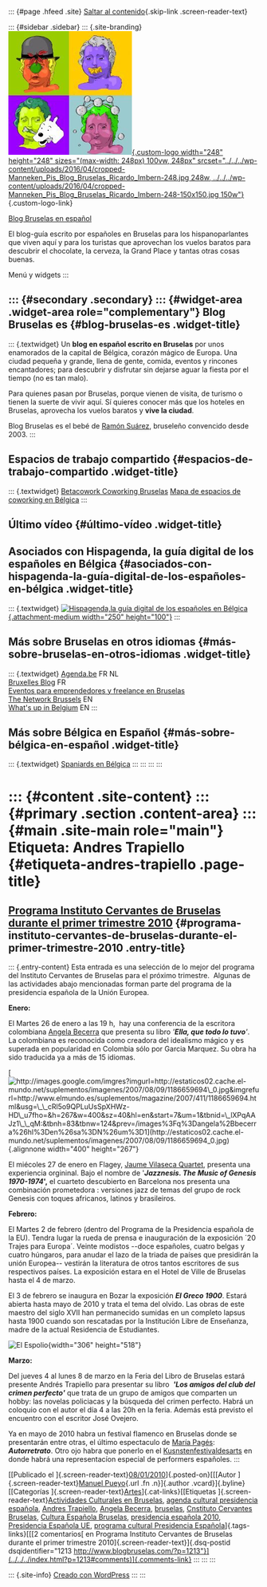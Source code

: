 ::: {#page .hfeed .site}
[Saltar al contenido](index.html#content){.skip-link
.screen-reader-text}

::: {#sidebar .sidebar}
::: {.site-branding}
[![](../../../wp-content/uploads/2016/04/cropped-Manneken_Pis_Blog_Bruselas_Ricardo_Imbern-248.jpg){.custom-logo
width="248" height="248" sizes="(max-width: 248px) 100vw, 248px"
srcset="../../../wp-content/uploads/2016/04/cropped-Manneken_Pis_Blog_Bruselas_Ricardo_Imbern-248.jpg 248w, ../../../wp-content/uploads/2016/04/cropped-Manneken_Pis_Blog_Bruselas_Ricardo_Imbern-248-150x150.jpg 150w"}](../../../index.html){.custom-logo-link}

[Blog Bruselas en español](../../../index.html)

El blog-guía escrito por españoles en Bruselas para los hispanoparlantes
que viven aquí y para los turistas que aprovechan los vuelos baratos
para descubrir el chocolate, la cerveza, la Grand Place y tantas otras
cosas buenas.

Menú y widgets
:::

::: {#secondary .secondary}
::: {#widget-area .widget-area role="complementary"}
Blog Bruselas es {#blog-bruselas-es .widget-title}
----------------

::: {.textwidget}
Un **blog en español escrito en Bruselas** por unos enamorados de la
capital de Bélgica, corazón mágico de Europa. Una ciudad pequeña y
grande, llena de gente, comida, eventos y rincones encantadores; para
descubrir y disfrutar sin dejarse aguar la fiesta por el tiempo (no es
tan malo).

Para quienes pasan por Bruselas, porque vienen de visita, de turismo o
tienen la suerte de vivir aquí. Sí quieres conocer más que los hoteles
en Bruselas, aprovecha los vuelos baratos y **vive la ciudad**.

Blog Bruselas es el bebé de [Ramón Suárez](http://www.ramonsuarez.com),
bruseleño convencido desde 2003.
:::

Espacios de trabajo compartido {#espacios-de-trabajo-compartido .widget-title}
------------------------------

::: {.textwidget}
[Betacowork Coworking Bruselas](http://www.betacowork.com) [Mapa de
espacios de coworking en Bélgica](http://coworkingbelgium.com)
:::

Último vídeo {#último-vídeo .widget-title}
------------

Asociados con Hispagenda, la guía digital de los españoles en Bélgica {#asociados-con-hispagenda-la-guía-digital-de-los-españoles-en-bélgica .widget-title}
---------------------------------------------------------------------

::: {.textwidget}
[![Hispagenda,la guía digital de los españoles en
Bélgica](../../../wp-content/uploads/2010/04/Hispagenda-250px.gif "Hispagenda, la guía digital de los españoles en Bélgica"){.attachment-medium
width="250" height="100"}](http://www.hispagenda.com)
:::

Más sobre Bruselas en otros idiomas {#más-sobre-bruselas-en-otros-idiomas .widget-title}
-----------------------------------

::: {.textwidget}
[Agenda.be](http://www.agenda.be) FR NL\
[Bruxelles Blog](http://www.bxlblog.be/) FR\
[Eventos para emprendedores y freelance en
Bruselas](http://www.betacowork.com/events/)\
[The Network
Brussels](http://groups.yahoo.com/group/TheNetworkBrussels/) EN\
[What\'s up in Belgium](http://www.whatsupin.be/) EN
:::

Más sobre Bélgica en Español {#más-sobre-bélgica-en-español .widget-title}
----------------------------

::: {.textwidget}
[Spaniards en Bélgica](http://www.spaniards.es/paises/belgica)
:::
:::
:::
:::

::: {#content .site-content}
::: {#primary .section .content-area}
::: {#main .site-main role="main"}
Etiqueta: Andres Trapiello {#etiqueta-andres-trapiello .page-title}
==========================

[Programa Instituto Cervantes de Bruselas durante el primer trimestre 2010](../../../index.html?p=1213) {#programa-instituto-cervantes-de-bruselas-durante-el-primer-trimestre-2010 .entry-title}
-------------------------------------------------------------------------------------------------------

::: {.entry-content}
Esta entrada es una selección de lo mejor del programa del Instituto
Cervantes de Bruselas para el próximo trimestre.  Algunas de las
actividades abajo mencionadas forman parte del programa de la
presidencia española de la Unión Europea.

**Enero:**

El Martes 26 de enero a las 19 h,  hay una conferencia de la escritora
colombiana [Angela Becerra](http://www.adn.es/blog/angela_becerra/) que
presenta su libro *'**Ella, que todo lo tuvo**'*. La colombiana es
reconocida como creadora del idealismo mágico y es superada en
popularidad en Colombia sólo por Garcia Marquez. Su obra ha sido
traducida ya a más de 15 idiomas.

[![http://images.google.com/imgres?imgurl=http://estaticos02.cache.el-mundo.net/suplementos/imagenes/2007/08/09/1186659694\_0.jpg&imgrefurl=http://www.elmundo.es/suplementos/magazine/2007/411/1186659694.html&usg=\_\_cRl5o9QPLuUsSpXHWz-HD\_u7fho=&h=267&w=400&sz=40&hl=en&start=7&um=1&tbnid=\_lXPqAAJz1\_\_qM:&tbnh=83&tbnw=124&prev=/images%3Fq%3Dangela%2Bbecerra%26hl%3Den%26sa%3DN%26um%3D1](http://estaticos02.cache.el-mundo.net/suplementos/imagenes/2007/08/09/1186659694_0.jpg){.alignnone
width="400"
height="267"}](http://images.google.com/imgres?imgurl=http://estaticos02.cache.el-mundo.net/suplementos/imagenes/2007/08/09/1186659694_0.jpg&imgrefurl=http://www.elmundo.es/suplementos/magazine/2007/411/1186659694.html&usg=__cRl5o9QPLuUsSpXHWz-HD_u7fho=&h=267&w=400&sz=40&hl=en&start=7&um=1&tbnid=_lXPqAAJz1__qM:&tbnh=83&tbnw=124&prev=/images%3Fq%3Dangela%2Bbecerra%26hl%3Den%26sa%3DN%26um%3D1)

El miécoles 27 de enero en Flagey, [Jaume Vilaseca
Quartet](http://www.myspace.com/jaumevilaseca), presenta una experiencia
orgininal. Bajo el nombre de '***Jazznesis. The Music of Genesis
1970-1974*',** el cuarteto descubierto en Barcelona nos presenta una
combinación prometedora : versiones jazz de temas del grupo de rock
Genesis con toques africanos, latinos y brasileiros.

**Febrero:**

El Martes 2 de febrero (dentro del Programa de la Presidencia española
de la EU). Tendra lugar la rueda de prensa e inauguración de la
exposición ´20 Trajes para Europa´. Veinte modistos --doce españoles,
cuatro belgas y cuatro húngaros, para anudar el lazo de la triada de
países que presidirán la unión Europea-- vestirán la literatura de otros
tantos escritores de sus respectivos países. La exposición estara en el
Hotel de Ville de Bruselas hasta el 4 de marzo.

El 3 de febrero se inaugura en Bozar la exposición ***El Greco 1900***.
Estará abierta hasta mayo de 2010 y trata el tema del olvido. Las obras
de este maestro del siglo XVII han permanecido sumidas en un completo
lapsus hasta 1900 cuando son rescatadas por la Institución Libre de
Enseñanza, madre de la actual Residencia de Estudiantes.

![El
Espolio](http://upload.wikimedia.org/wikipedia/en/6/60/The_Spoliation_-_el_greco.jpg){width="306"
height="518"}

**Marzo:**

<div>

Del jueves 4 al lunes 8 de marzo en la Feria del Libro de Bruselas
estará presente Andrés Trapiello para presentar su libro  ***'Los amigos
del club del crimen perfecto'*** que trata de un grupo de amigos que
comparten un hobby: las novelas policiacas y la búsqueda del crimen
perfecto. Habrá un coloquio con el autor el día 4 a las 20h en la
feria. Además está previsto el encuentro con el escritor José Ovejero.

</div>

Ya en mayo de 2010 habra un festival flamenco en Bruselas donde se
presentarán entre otras, el último espectaculo de [María
Pagés](http://www.mariapages.com/en_index.php): ***Autorretrato***. Otro
ojo habra que ponerlo en el
[Kusnstenfestivaldesarts](http://www.kfda.be/splash/index_01.html) en
donde habrá una representacíon especial de performers españoles.
:::

[[Publicado el
]{.screen-reader-text}[08/01/2010](../../../index.html?p=1213)]{.posted-on}[[[Autor
]{.screen-reader-text}[Manuel
Pueyo](../../author/easysun/index.html){.url .fn .n}]{.author
.vcard}]{.byline}[[Categorías
]{.screen-reader-text}[Artes](../../category/artes/index.html)]{.cat-links}[[Etiquetas
]{.screen-reader-text}[Actividades Culturales en
Bruselas](../actividades-culturales-en-bruselas/index.html), [agenda
cultural presidencia
española](../agenda-cultural-presidencia-espanola/index.html), [Andres
Trapiello](index.html), [Angela Becerra](../angela-becerra/index.html),
[bruselas](../bruselas/index.html), [Cnstituto Cervantes
Bruselas](../cnstituto-cervantes-bruselas/index.html), [Cultura Española
Bruselas](../cultura-espanola-bruselas/index.html), [presidencia
española 2010](../presidencia-espanola-2010/index.html), [Presidencia
Española UE](../presidencia-espanola-ue/index.html), [programa cultural
Presidencia
Española](../programa-cultural-presidencia-espanola/index.html)]{.tags-links}[[[2
comentarios[ en Programa Instituto Cervantes de Bruselas durante el
primer trimestre 2010]{.screen-reader-text}]{.dsq-postid
dsqidentifier="1213 http://www.blogbruselas.com/?p=1213"}](../../../index.html?p=1213#comments)]{.comments-link}
:::
:::
:::

::: {.site-info}
[Creado con WordPress](https://es.wordpress.org/)
:::
:::
